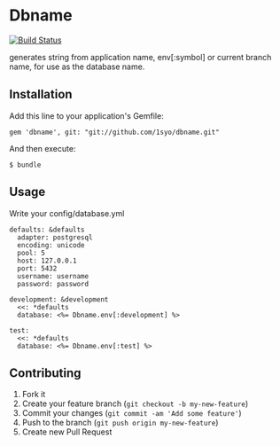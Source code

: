 # Dbname

[![Build Status](https://secure.travis-ci.org/1syo/dbname.png)](http://travis-ci.org/1syo/dbname)

generates string from application name, env[:symbol] or current branch name, for use as the database name.

## Installation

Add this line to your application's Gemfile:

    gem 'dbname', git: "git://github.com/1syo/dbname.git"

And then execute:

    $ bundle

## Usage

Write your config/database.yml

    defaults: &defaults
      adapter: postgresql
      encoding: unicode
      pool: 5
      host: 127.0.0.1
      port: 5432
      username: username
      password: password

    development: &development
      <<: *defaults
      database: <%= Dbname.env[:development] %>

    test:
      <<: *defaults
      database: <%= Dbname.env[:test] %>

## Contributing

1. Fork it
2. Create your feature branch (`git checkout -b my-new-feature`)
3. Commit your changes (`git commit -am 'Add some feature'`)
4. Push to the branch (`git push origin my-new-feature`)
5. Create new Pull Request
